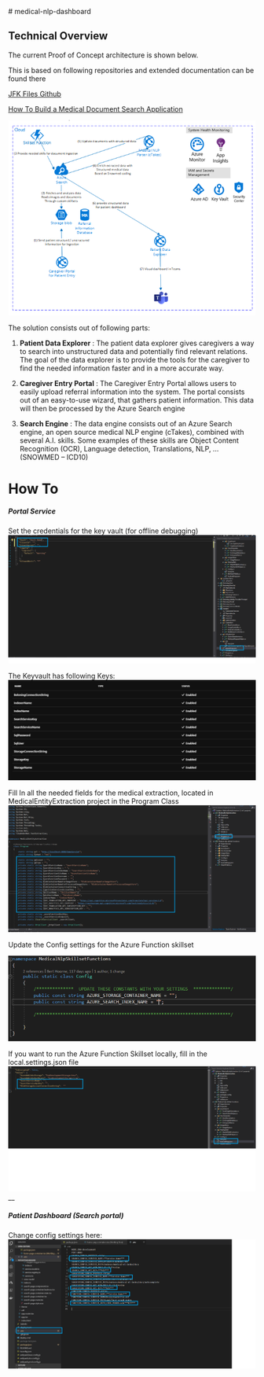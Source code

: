 ﻿﻿﻿﻿﻿﻿# medical-nlp-dashboard
## Technical Overview

The current Proof of Concept architecture is shown below.

This is based on following repositories and extended documentation can be found there

[JFK Files Github](https://github.com/microsoft/AzureSearch_JFK_Files/blob/master/README.md)

[How To Build a Medical Document Search Application](https://github.com/Azure-Samples/search-dotnet-medical-ner/blob/master/README.md)




![Architecture](images/architecture.png)

The solution consists out of following parts: 


1.  **Patient Data Explorer** : The patient data explorer gives caregivers a way to search into unstructured data and potentially find relevant relations. The goal of the data explorer is to provide the tools for the caregiver to find the needed information faster and in a more accurate way.

2. **Caregiver Entry Portal** : The Caregiver Entry Portal allows users to easily upload referral information into the system. The portal consists out of an easy-to-use wizard, that gathers patient information. This data will then be processed by the Azure Search engine

3. **Search Engine** : The data engine consists out of an Azure Search engine, an open source medical NLP engine (cTakes), combined with several A.I. skills. Some examples of these skills are Object Content Recognition (OCR), Language detection, Translations, NLP, … (SNOWMED – ICD10)

# How To 

##### Portal Service

Set the credentials for the key vault (for offline debugging)
![portalServiceCredentials](images/portalServiceCredentials.png)

 
The Keyvault has following Keys:
![Keyvault](images/Keyvault.png)


Fill In all the needed fields for the medical extraction, located in MedicalEntityExtraction project in the Program Class
![ExtractionCredentials](images/ExtractionCredentials.png)

Update the Config settings for the Azure Function skillset

![Skillset](images/Skillset.png)


If you want to run the Azure Function Skillset locally, fill in the local.settings.json file
![localSettings](images/localSettings.png)
__
##### Patient Dashboard (Search portal)

Change config settings here:
![patientDashboard](images/patientDashboard.png)






